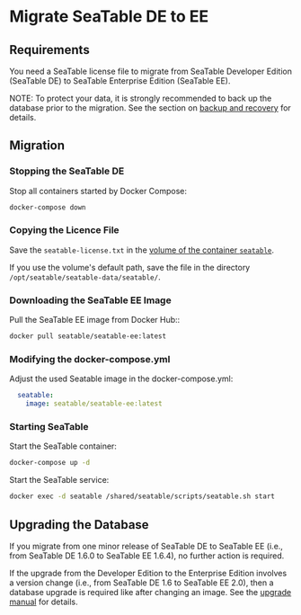 # Migrate SeaTable DE to EE

## Requirements

You need a SeaTable license file to migrate from SeaTable Developer Edition (SeaTable DE) to SeaTable Enterprise Edition (SeaTable EE).

NOTE: To protect your data, it is strongly recommended to back up the database prior to the migration. See the section on [backup and recovery](https://manual.seatable.io/maintain/backup_recovery/) for details.

## Migration

### Stopping the SeaTable DE

Stop all containers started by Docker Compose:

```sh
docker-compose down
```

### Copying the Licence File

Save the `seatable-license.txt` in the [volume of the container `seatable`](https://manual.seatable.io/docker/Developer-Edition/Deploy%20SeaTable-DE%20with%20Docker/). 

If you use the volume's default path, save the file in the directory `/opt/seatable/seatable-data/seatable/`.

### Downloading the SeaTable EE Image

Pull the SeaTable EE image from Docker Hub::

```sh
docker pull seatable/seatable-ee:latest
```

### Modifying the docker-compose.yml

Adjust the used Seatable image in the docker-compose.yml:

```yml
  seatable:
    image: seatable/seatable-ee:latest
```

### Starting SeaTable

Start the SeaTable container:

```sh
docker-compose up -d
```

Start the SeaTable service:

```sh
docker exec -d seatable /shared/seatable/scripts/seatable.sh start
```

## Upgrading the Database

If you migrate from one minor release of SeaTable DE to SeaTable EE (i.e., from SeaTable DE 1.6.0 to SeaTable EE 1.6.4), no further action is required.

If the upgrade from the Developer Edition to the Enterprise Edition involves a version change (i.e., from SeaTable DE 1.6 to SeaTable EE 2.0), then a database upgrade is required like after changing an image. See the [upgrade manual](https://manual.seatable.io/upgrade/upgrade_manual/) for details.
